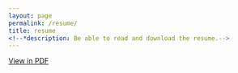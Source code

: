 ```yaml
---
layout: page
permalink: /resume/
title: resume
<!--*description: Be able to read and download the resume.-->
---
```


<article class="post-content">
	<p><a class="button" href="docs/hw_choi.pdf">View in PDF</a></p>
</article>

